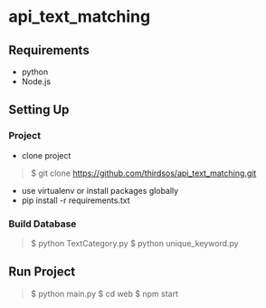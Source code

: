 # api_text_matching

## Requirements
* python
* Node.js

## Setting Up
### Project
* clone project
> $ git clone https://github.com/thirdsos/api_text_matching.git

* use virtualenv or install packages globally
* pip install -r requirements.txt

### Build Database
> $ python TextCategory.py
> $ python unique_keyword.py
   
## Run Project
> $ python main.py
> $ cd web
> $ npm start
